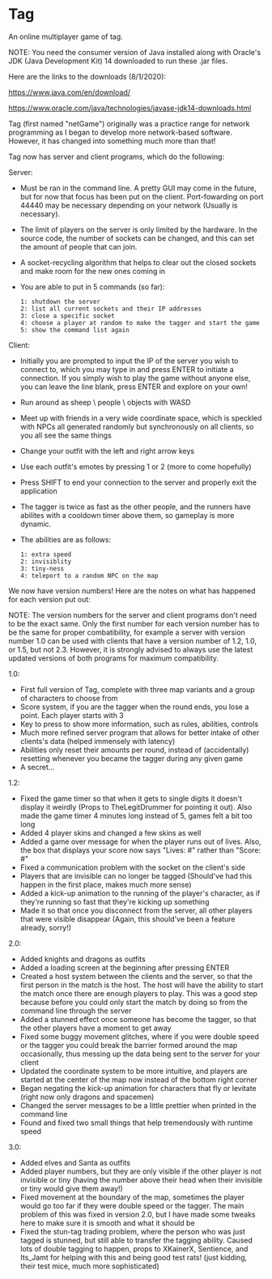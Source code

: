 # Tag
An online multiplayer game of tag.

NOTE: You need the consumer version of Java installed along with Oracle's JDK (Java Development Kit) 14 downloaded to run these .jar files. 

Here are the links to the downloads (8/1/2020):

https://www.java.com/en/download/

https://www.oracle.com/java/technologies/javase-jdk14-downloads.html


Tag (first named "netGame") originally was a practice range for network programming as I began to develop more network-based software.
However, it has changed into something much more than that!

Tag now has server and client programs, which do the following:

Server:

  - Must be ran in the command line. A pretty GUI may come in the future, but for now that focus has been put
  on the client. Port-fowarding on port 44440 may be necessary depending on your network (Usually is necessary).
  
  - The limit of players on the server is only limited by the hardware. In the source code, the number of sockets can be changed,
  and this can set the amount of people that can join.
  
  - A socket-recycling algorithm that helps to clear out the closed sockets and make room for the new ones coming in
  
  - You are able to put in 5 commands (so far): 
  
        1: shutdown the server
        2: list all current sockets and their IP addresses
        3: close a specific socket
        4: choose a player at random to make the tagger and start the game
        5: show the command list again
  
  
Client:

  - Initially you are prompted to input the IP of the server you wish to connect to, which you may type in and press ENTER to initiate a connection. If you simply wish to play
  the game without anyone else, you can leave the line blank, press ENTER and explore on your own!

  - Run around as sheep \ people \ objects with WASD
  
  - Meet up with friends in a very wide coordinate space, which is speckled with NPCs all generated randomly but synchronously on all clients, so you all see the same things
  
  - Change your outfit with the left and right arrow keys
  
  - Use each outfit's emotes by pressing 1 or 2 (more to come hopefully)
  
  - Press SHIFT to end your connection to the server and properly exit the application
  
  - The tagger is twice as fast as the other people, and the runners have abilites with a cooldown timer above them, so gameplay is more dynamic. 
  
  - The abilities are as follows:
  
        1: extra speed
        2: invisiblity
        3: tiny-ness
        4: teleport to a random NPC on the map




We now have version numbers! Here are the notes on what has happened for each version put out:

NOTE: The version numbers for the server and client programs don't need to be the exact same. Only the first number for each version number has to be the same
for proper combatibility, for example a server with version number 1.0 can be used with clients that have a version number of 1.2, 1.0, or 1.5, but not 2.3. However,
it is strongly advised to always use the latest updated versions of both programs for maximum compatibility.

1.0:

- First full version of Tag, complete with three map variants and a group of characters to choose from
- Score system, if you are the tagger when the round ends, you lose a point. Each player starts with 3
- Key to press to show more information, such as rules, abilities, controls
- Much more refined server program that allows for better intake of other clients's data (helped immensely with latency)
- Abilities only reset their amounts per round, instead of (accidentally) resetting whenever you became the tagger during any given game
- A secret...

1.2:

- Fixed the game timer so that when it gets to single digits it doesn't display it weirdly (Props to TheLegitDrummer for pointing it out). Also made
the game timer 4 minutes long instead of 5, games felt a bit too long
- Added 4 player skins and changed a few skins as well
- Added a game over message for when the player runs out of lives. Also, the box that displays your score now says "Lives: #" rather than "Score: #"
- Fixed a communication problem with the socket on the client's side
- Players that are invisible can no longer be tagged (Should've had this happen in the first place, makes much more sense)
- Added a kick-up animation to the running of the player's character, as if they're running so fast that they're kicking up something
- Made it so that once you disconnect from the server, all other players that were visible disappear (Again, this should've been a feature already, sorry!)

2.0:

- Added knights and dragons as outfits
- Added a loading screen at the beginning after pressing ENTER
- Created a host system between the clients and the server, so that the first person in the match is the host. The host will have the ability to start the match
once there are enough players to play. This was a good step because before you could only start the match by doing so from the command line through the server
- Added a stunned effect once someone has become the tagger, so that the other players have a moment to get away
- Fixed some buggy movement glitches, where if you were double speed or the tagger you could break the barrier formed around the map occasionally, thus messing
up the data being sent to the server for your client
- Updated the coordinate system to be more intuitive, and players are started at the center of the map now instead of the bottom right corner
- Began negating the kick-up animation for characters that fly or levitate (right now only dragons and spacemen)
- Changed the server messages to be a little prettier when printed in the command line
- Found and fixed two small things that help tremendously with runtime speed

3.0:

- Added elves and Santa as outfits
- Added player numbers, but they are only visible if the other player is not invisible or tiny (having the number above their head when their invisible
or tiny would give them away!)
- Fixed movement at the boundary of the map, sometimes the player would go too far if they were double speed or the tagger. The main problem of this was
fixed in version 2.0, but I have made some tweaks here to make sure it is smooth and what it should be
- Fixed the stun-tag trading problem, where the person who was just tagged is stunned, but still able to transfer the tagging ability. Caused lots of
double tagging to happen, props to XKainerX, Sentience, and Its_Jamt for helping with this and being good test rats! (just kidding, their test mice,
much more sophisticated)
